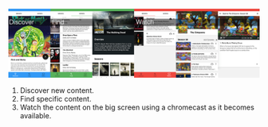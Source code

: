 ![Discover Series](/client/ref/overview.png)

1. Discover new content.
2. Find specific content.
3. Watch the content on the big screen using a chromecast as it becomes available.

